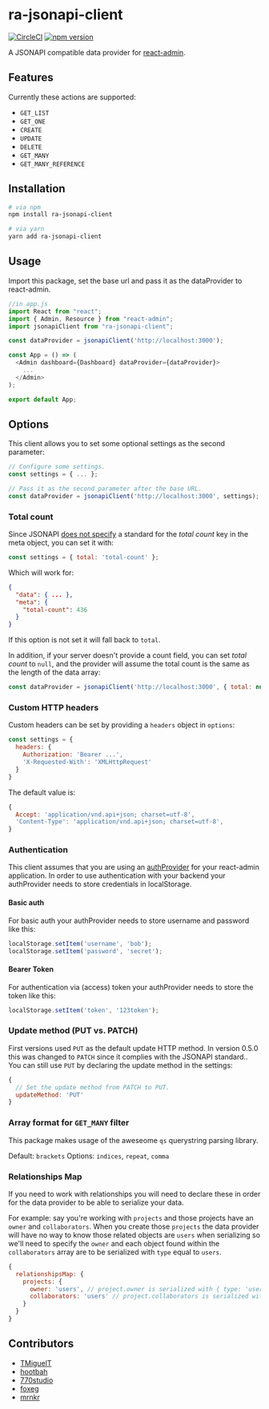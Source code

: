 # ra-jsonapi-client
[![CircleCI](https://circleci.com/gh/henvo/ra-jsonapi-client/tree/master.svg?style=svg)](https://circleci.com/gh/henvo/ra-jsonapi-client/tree/master)
[![npm version](https://badge.fury.io/js/ra-jsonapi-client.svg)](https://badge.fury.io/js/ra-jsonapi-client)

A JSONAPI compatible data provider for
[react-admin](https://github.com/marmelab/react-admin).


## Features
Currently these actions are supported:

* `GET_LIST`
* `GET_ONE`
* `CREATE`
* `UPDATE`
* `DELETE`
* `GET_MANY`
* `GET_MANY_REFERENCE`

## Installation

```sh
# via npm
npm install ra-jsonapi-client

# via yarn
yarn add ra-jsonapi-client
```

## Usage

Import this package, set the base url and pass it as the dataProvider to
react-admin.

```javascript
//in app.js
import React from "react";
import { Admin, Resource } from "react-admin";
import jsonapiClient from "ra-jsonapi-client";

const dataProvider = jsonapiClient('http://localhost:3000');

const App = () => (
  <Admin dashboard={Dashboard} dataProvider={dataProvider}>
    ...
  </Admin>
);

export default App;
```

## Options
This client allows you to set some optional settings as the second parameter:

``` javascript
// Configure some settings.
const settings = { ... };

// Pass it as the second parameter after the base URL.
const dataProvider = jsonapiClient('http://localhost:3000', settings);
```

### Total count
Since JSONAPI [does not specify](http://jsonapi.org/examples/#pagination)
a standard for the *total count* key in the meta object, you can set it with:

``` javascript
const settings = { total: 'total-count' };
```

Which will work for:
``` json
{
  "data": { ... },
  "meta": {
    "total-count": 436
  }
}
```
If this option is not set it will fall back to `total`.

In addition, if your server doesn't provide a count field, you can set *total
count* to `null`, and the provider will assume the total count is the same as
the length of the data array:

``` javascript
const dataProvider = jsonapiClient('http://localhost:3000', { total: null });
```

### Custom HTTP headers
Custom headers can be set by providing a `headers` object in `options`:

``` javascript
const settings = {
  headers: {
    Authorization: 'Bearer ...',
    'X-Requested-With': 'XMLHttpRequest'
  }
}
```
The default value is:
``` javascript
{
  Accept: 'application/vnd.api+json; charset=utf-8',
  'Content-Type': 'application/vnd.api+json; charset=utf-8',
}
```

### Authentication

This client assumes that you are using an
[authProvider](https://bit.ly/2NSYjS9) for your react-admin
application. In order to use authentication with your backend your authProvider
needs to store credentials in localStorage.

#### Basic auth

For basic auth your authProvider needs to store username and password like this:

``` javascript
localStorage.setItem('username', 'bob');
localStorage.setItem('password', 'secret');
```

#### Bearer Token

For authentication via (access) token your authProvider needs to store the token
like this:

``` javascript
localStorage.setItem('token', '123token');
```

### Update method (PUT vs. PATCH)
First versions used `PUT` as the default update HTTP method.
In version 0.5.0 this was changed to `PATCH` since it complies with the
JSONAPI standard.. You can still use `PUT` by declaring the update method in
the settings:

``` javascript
{
  // Set the update method from PATCH to PUT.
  updateMethod: 'PUT'
}
```

### Array format for `GET_MANY` filter
This package makes usage of the aweseome `qs` querystring parsing library.

Default: `brackets`
Options: `indices`, `repeat`, `comma`

### Relationships Map

If you need to work with relationships you will need to declare these in order for the data provider to be able to serialize your data.

For example: say you're working with `projects` and those projects have an `owner` and `collaborators`. When you create those `projects` the data provider will have no way to know those related objects are `users` when serializing so we'll need to specify the `owner` and each object found within the `collaborators` array are to be serialized with `type` equal to `users`.

```js
{
  relationshipsMap: {
    projects: {
      owner: 'users', // project.owner is serialized with { type: 'users' }
      collaborators: 'users' // project.collaborators is serialized with { type: 'users' }
    }
  }
}
```

## Contributors
* [TMiguelT](https://github.com/TMiguelT)
* [hootbah](https://github.com/hootbah)
* [770studio](https://github.com/770studio)
* [foxeg](https://github.com/foxeg)
* [mrnkr](https://github.com/mrnkr)

